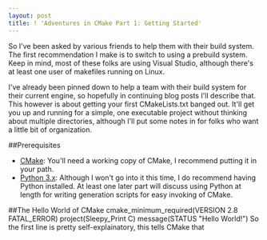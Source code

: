 ```yaml
---
layout: post
title: ! 'Adventures in CMake Part 1: Getting Started'
---
```


So I've been asked by various friends to help them with their build system. The first recommendation I make is to switch to using a prebuild system. Keep in mind, most of these folks are using Visual Studio, although there's at least one user of makefiles running on Linux. 

I've already been pinned down to help a team with their build system for their current engine, so hopefully in continuing blog posts I'll describe that. This however is about getting your first CMakeLists.txt banged out. It'll get you up and running for a simple, one executable project without thinking about multiple directories, although I'll put some notes in for folks who want a little bit of organization. 

##Prerequisites
 - [CMake](http://www.cmake.org/download/): You'll need a working copy of CMake, I recommend putting it in your path.
 - [Python 3.x](https://www.python.org/downloads/): Although I won't go into it this time, I do recommend having Python installed. At least one later part will discuss using Python at length for writing generation scripts for easy invoking of CMake.

##The Hello World of CMake
    cmake_minimum_required(VERSION 2.8 FATAL_ERROR)
    project(Sleepy_Print C)
    message(STATUS "Hello World!")
So the first line is pretty self-explainatory, this tells CMake that 